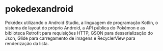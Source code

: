 # pokedexandroid
 Pokédex utilizando o Android Studio, a linguagem de programação Kotlin, o sistema de layout do próprio Android, 
 a API pública do Pokémon e as biblioteca Retrofit para requisições HTTP, GSON para desserialização do Json,
 Glide para carregamento de imagens e RecyclerView para renderização da lista.

